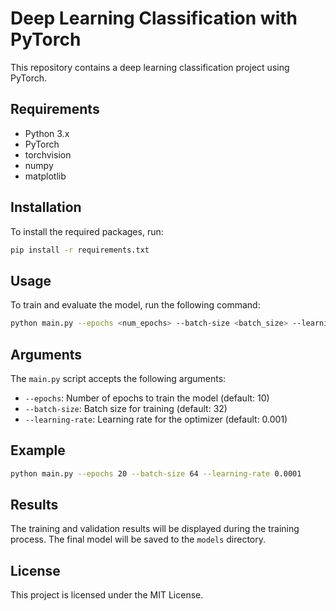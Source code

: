 # Deep Learning Classification with PyTorch

This repository contains a deep learning classification project using PyTorch.

## Requirements

- Python 3.x
- PyTorch
- torchvision
- numpy
- matplotlib

## Installation

To install the required packages, run:
```bash
pip install -r requirements.txt
```

## Usage

To train and evaluate the model, run the following command:
```bash
python main.py --epochs <num_epochs> --batch-size <batch_size> --learning-rate <learning_rate>
```

## Arguments

The `main.py` script accepts the following arguments:

- `--epochs`: Number of epochs to train the model (default: 10)
- `--batch-size`: Batch size for training (default: 32)
- `--learning-rate`: Learning rate for the optimizer (default: 0.001)

## Example

```bash
python main.py --epochs 20 --batch-size 64 --learning-rate 0.0001
```

## Results

The training and validation results will be displayed during the training process. The final model will be saved to the `models` directory.

## License

This project is licensed under the MIT License.
